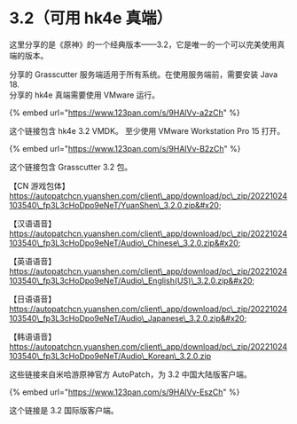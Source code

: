 # 3.2（可用 hk4e 真端）

这里分享的是《原神》的一个经典版本——3.2，它是唯一的一个可以完美使用真端的版本。

分享的 Grasscutter 服务端适用于所有系统。在使用服务端前，需要安装 Java 18.\
分享的 hk4e 真端需要使用 VMware 运行。

{% embed url="https://www.123pan.com/s/9HAlVv-a2zCh" %}

这个链接包含 hk4e 3.2 VMDK。 至少使用 VMware Workstation Pro 15 打开。

{% embed url="https://www.123pan.com/s/9HAlVv-B2zCh" %}

这个链接包含 Grasscutter 3.2 包。

【CN 游戏包体】https://autopatchcn.yuanshen.com/client\_app/download/pc\_zip/20221024103540\_fp3L3cHoDpo9eNeT/YuanShen\_3.2.0.zip&#x20;

【汉语语音】https://autopatchcn.yuanshen.com/client\_app/download/pc\_zip/20221024103540\_fp3L3cHoDpo9eNeT/Audio\_Chinese\_3.2.0.zip&#x20;

【英语语音】https://autopatchcn.yuanshen.com/client\_app/download/pc\_zip/20221024103540\_fp3L3cHoDpo9eNeT/Audio\_English(US)\_3.2.0.zip&#x20;

【日语语音】https://autopatchcn.yuanshen.com/client\_app/download/pc\_zip/20221024103540\_fp3L3cHoDpo9eNeT/Audio\_Japanese\_3.2.0.zip&#x20;

【韩语语音】https://autopatchcn.yuanshen.com/client\_app/download/pc\_zip/20221024103540\_fp3L3cHoDpo9eNeT/Audio\_Korean\_3.2.0.zip

这些链接来自米哈游原神官方 AutoPatch，为 3.2 中国大陆版客户端。

{% embed url="https://www.123pan.com/s/9HAlVv-EszCh" %}

这个链接是 3.2 国际版客户端。

